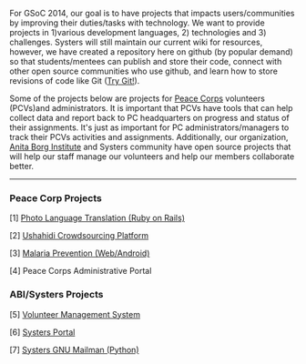 For GSoC 2014, our goal is to have projects that impacts users/communities by improving their duties/tasks with technology. We want to provide projects in 1)various development languages, 2) technologies and 3) challenges. Systers will still maintain our current wiki for resources, however, we have created a repository here on github (by popular demand) so that students/mentees can publish and store their code,  connect with other open source communities who use github, and learn how to store revisions of code like Git ([Try Git!](http://try.github.io/levels/1/challenges/1)).

Some of the projects below are projects for [Peace Corps](http://www.peacecorps.gov/) volunteers (PCVs)and administrators. It is important that PCVs have tools that can help collect data and report back to PC headquarters on progress and status of their assignments. It's just as important for PC administrators/managers to track their PCVs activities and assignments. Additionally, our organization, [Anita Borg Institute](http://anitaborg.org/) and Systers community have open source projects that will help our staff manage our volunteers and help our members collaborate better.

***
### Peace Corp Projects
[1] [Photo Language Translation (Ruby on Rails)](Photo-Language-Translation)

[2] [Ushahidi Crowdsourcing Platform](Ushahidi-Crowdsourcing)

[3] [Malaria Prevention (Web/Android)](Malaria-Prevention)

[4] Peace Corps Administrative Portal

### ABI/Systers Projects
[5] [Volunteer Management System](Volunteer-Management-System)

[6] [Systers Portal](Systers-Portal) 

[7] [Systers GNU Mailman (Python)](Systers-GNU-Mailman)

